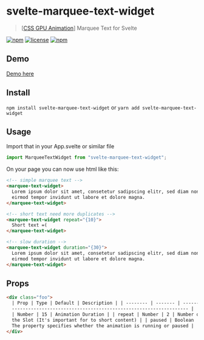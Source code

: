 # svelte-marquee-text-widget

> [[CSS GPU Animation](https://www.smashingmagazine.com/2016/12/gpu-animation-doing-it-right/)] Marquee Text for Svelte

[![npm](https://img.shields.io/npm/v/svelte-marquee-text-widget.svg?style=for-the-badge)](https://www.npmjs.com/package/svelte-marquee-text-widget)
[![license](https://img.shields.io/github/license/mashape/apistatus.svg?style=for-the-badge)](https://github.com/borakilicoglu/svelte-marquee-text-widget/blob/master/LICENSE.md)
[![npm](https://img.shields.io/npm/dt/svelte-marquee-text-widget.svg?style=for-the-badge)](https://www.npmjs.com/package/svelte-marquee-text-widget)

## Demo

[Demo here](https://borakilicoglu.github.io/svelte-marquee-text-widget/)

## Install

`npm install svelte-marquee-text-widget` or `yarn add svelte-marquee-text-widget`

## Usage

Import that in your App.svelte or similar file

```js
import MarqueeTextWidget from "svelte-marquee-text-widget";
```

On your page you can now use html like this:

```html
<!-- simple marquee text -->
<marquee-text-widget>
  Lorem ipsum dolor sit amet, consetetur sadipscing elitr, sed diam nonumy
  eirmod tempor invidunt ut labore et dolore magna.
</marquee-text-widget>

<!-- short text need more duplicates -->
<marquee-text-widget repeat="{10}">
  Short text =(
</marquee-text-widget>

<!-- slow duration -->
<marquee-text-widget duration="{30}">
  Lorem ipsum dolor sit amet, consetetur sadipscing elitr, sed diam nonumy
  eirmod tempor invidunt ut labore et dolore magna.
</marquee-text-widget>
```

## Props

```html
<div class="foo">
  | Prop | Type | Default | Description | | -------- | ------- | ------- |
  ----------------------------------------------------------------- | | duration
  | Number | 15 | Animation Duration | | repeat | Number | 2 | Number of repeat
  the Slot (It's important for to short content) | | paused | Boolean | false |
  The property specifies whether the animation is running or paused |
</div>
```
